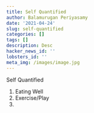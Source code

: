 ```yaml
---
title: Self Quantified
author: Balamurugan Periyasamy
date: '2021-04-24'
slug: self-quantified
categories: []
tags: []
description: Desc
hacker_news_id: ''
lobsters_id: ''
meta_img: /images/image.jpg
---
```


Self Quantified
1. Eating Well
2. Exercise/Play 
3. 



